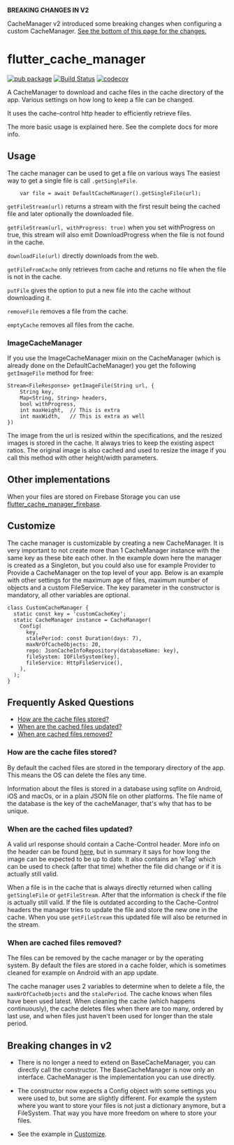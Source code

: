 <b>BREAKING CHANGES IN V2</b>

CacheManager v2 introduced some breaking changes when configuring a custom CacheManager. [See the bottom of this page
 for the changes.](#breaking-changes-in-v2)

# flutter_cache_manager

[![pub package](https://img.shields.io/pub/v/flutter_cache_manager.svg)](https://pub.dartlang.org/packages/flutter_cache_manager)
[![Build Status](https://app.bitrise.io/app/b3454de795b5c22a/status.svg?token=vEfW1ztZ-tkoUx64yXeklg&branch=master)](https://app.bitrise.io/app/b3454de795b5c22a)
[![codecov](https://codecov.io/gh/Baseflow/flutter_cache_manager/branch/master/graph/badge.svg)](https://codecov.io/gh/Baseflow/flutter_cache_manager)

A CacheManager to download and cache files in the cache directory of the app. Various settings on how long to keep a file can be changed.

It uses the cache-control http header to efficiently retrieve files.

The more basic usage is explained here. See the complete docs for more info.


## Usage

The cache manager can be used to get a file on various ways
The easiest way to get a single file is call `.getSingleFile`.

```
    var file = await DefaultCacheManager().getSingleFile(url);
```
`getFileStream(url)` returns a stream with the first result being the cached file and later optionally the downloaded file.

`getFileStream(url, withProgress: true)` when you set withProgress on true, this stream will also emit DownloadProgress when the file is not found in the cache.

`downloadFile(url)` directly downloads from the web.

`getFileFromCache` only retrieves from cache and returns no file when the file is not in the cache.


`putFile` gives the option to put a new file into the cache without downloading it.

`removeFile` removes a file from the cache. 

`emptyCache` removes all files from the cache. 

### ImageCacheManager
If you use the ImageCacheManager mixin on the CacheManager (which is already done on the DefaultCacheManager) you 
get the following `getImageFile` method for free:

```
Stream<FileResponse> getImageFile(String url, {
    String key,
    Map<String, String> headers,
    bool withProgress,
    int maxHeight,  // This is extra
    int maxWidth,   // This is extra as well
})
```
The image from the url is resized within the specifications, and the resized images is stored in the cache. It 
always tries to keep the existing aspect ratios. The original image is also cached and used to resize the image if 
you call this method with other height/width parameters.

## Other implementations
When your files are stored on Firebase Storage you can use [flutter_cache_manager_firebase](https://pub.dev/packages/flutter_cache_manager_firebase).

## Customize
The cache manager is customizable by creating a new CacheManager. It is very important to not create more than 1
 CacheManager instance with the same key as these bite each other. In the example down here the manager is created as a 
 Singleton, but you could also use for example Provider to Provide a CacheManager on the top level of your app.
Below is an example with other settings for the maximum age of files, maximum number of objects
and a custom FileService. The key parameter in the constructor is mandatory, all other variables are optional.

```
class CustomCacheManager {
  static const key = 'customCacheKey';
  static CacheManager instance = CacheManager(
    Config(
      key,
      stalePeriod: const Duration(days: 7),
      maxNrOfCacheObjects: 20,
      repo: JsonCacheInfoRepository(databaseName: key),
      fileSystem: IOFileSystem(key),
      fileService: HttpFileService(),
    ),
  );
}
```
## Frequently Asked Questions
- [How are the cache files stored?](#how-are-the-cache-files-stored)
- [When are the cached files updated?](#when-are-the-cached-files-updated)
- [When are cached files removed?](#when-are-cached-files-removed)


### How are the cache files stored?
By default the cached files are stored in the temporary directory of the app. This means the OS can delete the files any time.

Information about the files is stored in a database using sqflite on Android, iOS and macOs, or in a plain JSON file
 on other platforms. The file name of the database is the key of the cacheManager, that's why that has to be unique.

### When are the cached files updated?
A valid url response should contain a Cache-Control header. More info on the header can be found 
[here](https://developer.mozilla.org/en-US/docs/Web/HTTP/Headers/Cache-Control), but in summary it says for how long
the image can be expected to be up to date. It also contains an 'eTag' which can be used to check (after that time) 
whether the file did change or if it is actually still valid.

When a file is in the cache that is always directly returned when calling `getSingleFile` or `getFileStream`. 
After that the information is check if the file is actually still valid. If the file is outdated according to the 
Cache-Control headers the manager tries to update the file and store the new one in the cache. When you use 
`getFileStream` this updated file will also be returned in the stream.

### When are cached files removed?
The files can be removed by the cache manager or by the operating system. By default the files are stored in a cache
 folder, which is sometimes cleaned for example on Android with an app update.

The cache manager uses 2 variables to determine when to delete a file, the `maxNrOfCacheObjects` and the `stalePeriod`.
The cache knows when files have been used latest. When cleaning the cache (which happens continuously), the cache
deletes files when there are too many, ordered by last use, and when files just haven't been used for longer than
the stale period.


## Breaking changes in v2
- There is no longer a need to extend on BaseCacheManager, you can directly call the constructor. The BaseCacheManager
 is now only an interface. CacheManager is the implementation you can use directly. 

- The constructor now expects a Config object with some settings you were used to, but some are slightly different.
For example the system where you want to store your files is not just a dictionary anymore, but a FileSystem. That way
you have more freedom on where to store your files.

-  See the example in [Customize](#customize).
